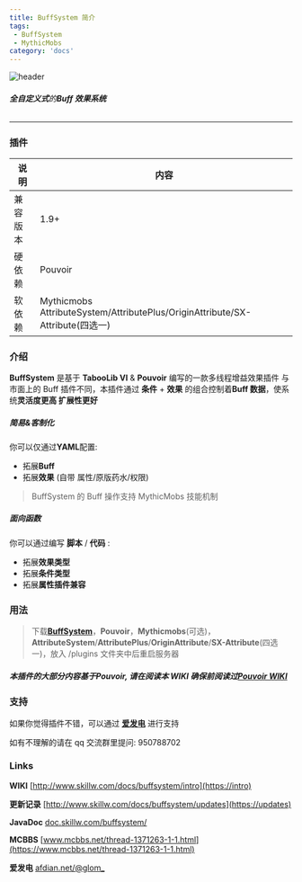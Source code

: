 ```yaml
---
title: BuffSystem 简介
tags:
 - BuffSystem
 - MythicMobs
category: 'docs'
---
```

![header](/assets/docs/buffsystem/icon.png)

###### **全自定义式**的**Buff 效果系统**

---

### 插件

| 说明     | 内容                                                                          |
| -------- | ----------------------------------------------------------------------------- |
| 兼容版本 | 1.9+                                                                          |
| 硬依赖   | Pouvoir                                                                       |
| 软依赖   | Mythicmobs AttributeSystem/AttributePlus/OriginAttribute/SX-Attribute(四选一) |

### 介绍

**BuffSystem** 是基于 **TabooLib VI** & **Pouvoir** 编写的一款多线程增益效果插件
与市面上的 Buff 插件不同，本插件通过 **条件** + **效果** 的组合控制着**Buff 数据**，使系统**灵活度更高 扩展性更好**

##### **简易&客制化**

你可以仅通过**YAML**配置:

- 拓展**Buff**
- 拓展**效果** (自带 属性/原版药水/权限)

> BuffSystem 的 Buff 操作支持 MythicMobs 技能机制

##### **面向函数**

你可以通过编写 **脚本** / **代码** :

- 拓展**效果类型**
- 拓展**条件类型**
- 拓展**属性插件兼容**

### 用法

> 下载[**BuffSystem**](https://www.mcbbs.net/thread-1371263-1-1.html)，**Pouvoir**，**Mythicmobs**(可选)，**AttributeSystem**/**AttributePlus**/**OriginAttribute**/**SX-Attribute**(四选一)，放入 /plugins 文件夹中后重启服务器

##### 本插件的大部分内容基于**Pouvoir**, 请在阅读本 WIKI 确保前阅读过[Pouvoir WIKI](/docs/pouvoir/intro)

### 支持

如果你觉得插件不错，可以通过 [**爱发电**](https://afdian.net/@glom_) 进行支持

如有不理解的请在 qq 交流群里提问: 950788702

### Links

**WIKI** [http://www.skillw.com/docs/buffsystem/intro](https://intro)

**更新记录** [http://www.skillw.com/docs/buffsystem/updates](https://updates)

**JavaDoc** [doc.skillw.com/buffsystem/](https://doc.skillw.com/buffsystem/)

**MCBBS** [www.mcbbs.net/thread-1371263-1-1.html](https://www.mcbbs.net/thread-1371263-1-1.html)

**爱发电** [afdian.net/@glom\_](https://afdian.net/@glom_)
